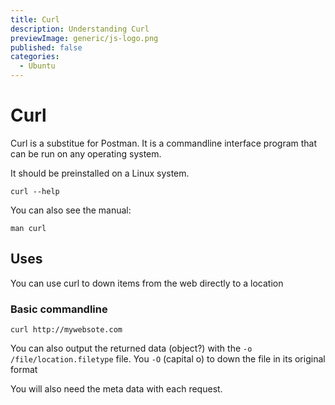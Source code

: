 ```yaml
---
title: Curl
description: Understanding Curl
previewImage: generic/js-logo.png
published: false
categories:
  - Ubuntu
---
```


# Curl

Curl is a substitue for Postman. It is a commandline interface program that can be run on any operating system.

It should be preinstalled on a Linux system.

`curl --help`

You can also see the manual:

`man curl`

## Uses

You can use curl to down items from the web directly to a location

### Basic commandline

`curl http://mywebsote.com`

You can also output the returned data (object?) with the `-o /file/location.filetype` file.
You `-O` (capital o) to down the file in its original format

You will also need the meta data with each request.


